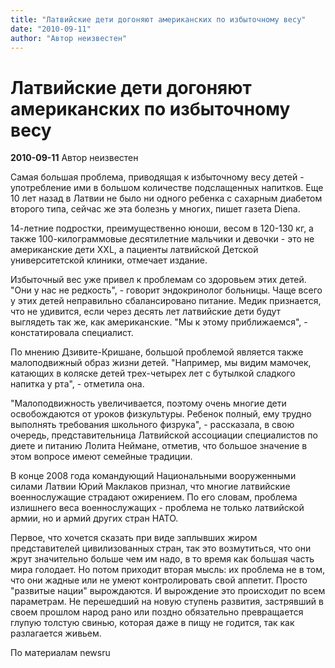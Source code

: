 ```yaml
---
title: "Латвийские дети догоняют американских по избыточному весу"
date: "2010-09-11"
author: "Автор неизвестен"
---
```


# Латвийские дети догоняют американских по избыточному весу

**2010-09-11** Автор неизвестен

Самая большая проблема, приводящая к избыточному весу детей - употребление ими в большом количестве подслащенных напитков. Еще 10 лет назад в Латвии не было ни одного ребенка с сахарным диабетом второго типа, сейчас же эта болезнь у многих, пишет газета Diena.

14-летние подростки, преимущественно юноши, весом в 120-130 кг, а также 100-килограммовые десятилетние мальчики и девочки - это не американские дети XXL, а пациенты латвийской Детской университетской клиники, отмечает издание.

Избыточный вес уже привел к проблемам со здоровьем этих детей. "Они у нас не редкость", - говорит эндокринолог больницы. Чаще всего у этих детей неправильно сбалансировано питание. Медик признается, что не удивится, если через десять лет латвийские дети будут выглядеть так же, как американские. "Мы к этому приближаемся", - констатировала специалист.

По мнению Дзивите-Кришане, большой проблемой является также малоподвижный образ жизни детей. "Например, мы видим мамочек, катающих в коляске детей трех-четырех лет с бутылкой сладкого напитка у рта", - отметила она.

"Малоподвижность увеличивается, поэтому очень многие дети освобождаются от уроков физкультуры. Ребенок полный, ему трудно выполнять требования школьного физрука", - рассказала, в свою очередь, представительница Латвийской ассоциации специалистов по диете и питанию Лолита Неймане, отметив, что большое значение в этом вопросе имеют семейные традиции.

В конце 2008 года командующий Национальными вооруженными силами Латвии Юрий Маклаков признал, что многие латвийские военнослужащие страдают ожирением. По его словам, проблема излишнего веса военнослужащих - проблема не только латвийской армии, но и армий других стран НАТО.

Первое, что хочется сказать при виде заплывших жиром представителей цивилизованных стран, так это возмутиться, что они жрут значительно больше чем им надо, в то время как большая часть мира голодает. Но потом приходит вторая мысль: их проблема не в том, что они жадные или не умеют контролировать свой аппетит. Просто "развитые нации" вырождаются. И вырождение это происходит по всем параметрам. Не перешедший на новую ступень развития, застрявший в своем прошлом народ рано или поздно обязательно превращается глупую толстую свинью, которая даже в пищу не годится, так как разлагается живьем.

По материалам newsru